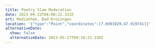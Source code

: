 ```yaml
---
title: Poetry Slam Moderation
date: 2023-09-22T06:00:22.333Z
ort: Mediathek, Bad Krozingen
location: '{"type":"Point","coordinates":[7.6991029,47.919741]}'
alternativeDate:
  show: false
  alternativeDate: 2023-05-17T09:10:22.338Z
---
```

